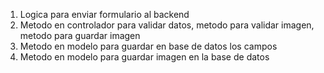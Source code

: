 1. Logica para enviar formulario al backend
2. Metodo en controlador para validar datos, metodo para validar imagen, metodo para guardar imagen
3. Metodo en modelo para guardar en base de datos los campos
3. Metodo en modelo para guardar imagen en la base de datos 